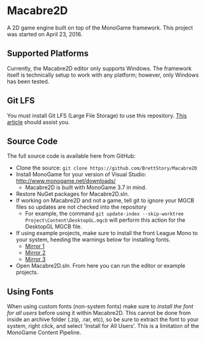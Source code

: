 # Macabre2D

A 2D game engine built on top of the MonoGame framework. This project was started on April 23, 2016.

## Supported Platforms

Currently, the Macabre2D editor only supports Windows. The framework itself is technically setup to work with any platform; however, only Windows has been tested.

## Git LFS

You must install Git LFS (Large File Storage) to use this repository. [This article](https://help.github.com/en/articles/installing-git-large-file-storage) should assist you.

## Source Code

The full source code is available here from GitHub:

* Clone the source: `git clone https://github.com/BrettStory/Macabre2D`
* Install MonoGame for your version of Visual Studio: http://www.monogame.net/downloads/
    * Macabre2D is built with MonoGame 3.7 in mind.
* Restore NuGet packages for Macabre2D.sln.
* If working on Macabre2D and not a game, tell git to ignore your MGCB files so updates are not checked into the repository
    * For example, the command `git update-index --skip-worktree Project\Content\DesktopGL.mgcb` will perform this action for the DesktopGL MGCB file.
* If using example projects, make sure to install the front League Mono to your system, heeding the warnings below for installing fonts.
    * [Mirror 1](https://www.theleagueofmoveabletype.com/league-mono)
    * [Mirror 2](https://github.com/theleagueof/league-mono)
    * [Mirror 3](https://github.com/BrettStory/league-mono)
* Open Macabre2D.sln. From here you can run the editor or example projects.

## Using Fonts
 
When using custom fonts (non-system fonts) make sure to *install the font for all users* before using it within Macabre2D. This cannot be done from inside an archive folder (.zip, .rar, etc), so be sure to extract the font to your system, right click, and select 'Install for All Users'.  This is a limitation of the MonoGame Content Pipeline.